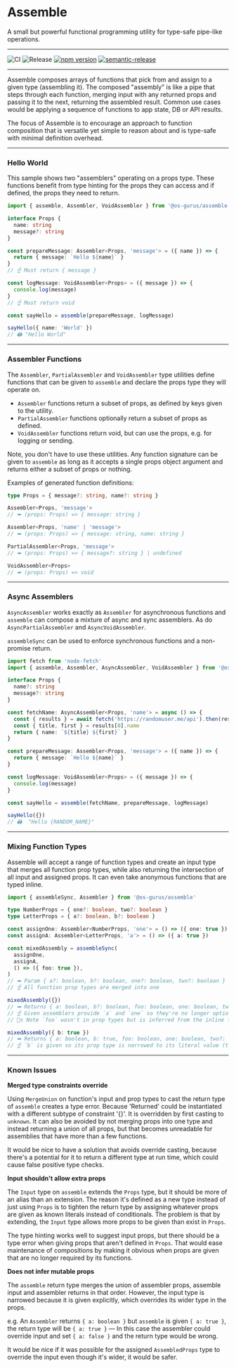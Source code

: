 # Assemble

A small but powerful functional programming utility for type-safe pipe-like operations.

---

![CI](https://github.com/OS-Gurus/assemble/actions/workflows/push.yml/badge.svg)
![Release](https://github.com/OS-Gurus/assemble/actions/workflows/merge.yml/badge.svg)
[![npm version](https://badge.fury.io/js/%40os-gurus%2Fassemble.svg)](https://badge.fury.io/js/%40os-gurus%2Fassemble)
[![semantic-release](https://img.shields.io/badge/%20%20%F0%9F%93%A6%F0%9F%9A%80-semantic--release-e10079.svg)](https://github.com/semantic-release/semantic-release)

---

Assemble composes arrays of functions that pick from and assign to a given type (assembling it).
The composed "assembly" is like a pipe that steps through each function, merging input with any
returned props and passing it to the next, returning the assembled result. Common use cases would be
applying a sequence of functions to app state, DB or API results.

The focus of Assemble is to encourage an approach to function composition that is versatile yet
simple to reason about and is type-safe with minimal definition overhead.

---

### Hello World

This sample shows two "assemblers" operating on a props type. These functions benefit from type
hinting for the props they can access and if defined, the props they need to return.

```ts
import { assemble, Assembler, VoidAssembler } from '@os-gurus/assemble'

interface Props {
  name: string
  message?: string
}

const prepareMessage: Assembler<Props, 'message'> = ({ name }) => {
  return { message: `Hello ${name}` }
}
// ☝️ Must return { message }

const logMessage: VoidAssembler<Props> = ({ message }) => {
  console.log(message)
}
// ☝️ Must return void

const sayHello = assemble(prepareMessage, logMessage)

sayHello({ name: 'World' })
// 🖨️ "Hello World"
```

---

### Assembler Functions

The `Assembler`, `PartialAssembler` and `VoidAssembler` type utilities define functions that can
be given to `assemble` and declare the props type they will operate on.
- `Assembler` functions return a subset of props, as defined by keys given to the utility.
- `PartialAssembler` functions optionally return a subset of props as defined.
- `VoidAssembler` functions return void, but can use the props, e.g. for logging or sending.

Note, you don't have to use these utilities. Any function signature can be given to `assemble` as
long as it accepts a single props object argument and returns either a subset of props or nothing.

Examples of generated function definitions:

```ts
type Props = { message?: string, name?: string }

Assembler<Props, 'message'>
// ➥ (props: Props) => { message: string }

Assembler<Props, 'name' | 'message'>
// ➥ (props: Props) => { message: string, name: string }

PartialAssembler<Props, 'message'>
// ➥ (props: Props) => { message?: string } | undefined

VoidAssembler<Props>
// ➥ (props: Props) => void
```

---

### Async Assemblers

`AsyncAssembler` works exactly as `Assembler` for asynchronous functions and `assemble` can compose
a mixture of async and sync assemblers. As do `AsyncPartialAssembler` and `AsyncVoidAssembler`.

`assembleSync` can be used to enforce synchronous functions and a non-promise return.

```ts
import fetch from 'node-fetch'
import { assemble, Assembler, AsyncAssembler, VoidAssembler } from '@os-gurus/assemble'

interface Props {
  name?: string
  message?: string
}

const fetchName: AsyncAssembler<Props, 'name'> = async () => {
  const { results } = await fetch('https://randomuser.me/api').then(res => res.json())
  const { title, first } = results[0].name
  return { name: `${title} ${first}` }
}

const prepareMessage: Assembler<Props, 'message'> = ({ name }) => {
  return { message: `Hello ${name}` }
}

const logMessage: VoidAssembler<Props> = ({ message }) => {
  console.log(message)
}

const sayHello = assemble(fetchName, prepareMessage, logMessage)

sayHello({})
// 🖨️  "Hello {RANDOM_NAME}"
```

---

### Mixing Function Types

Assemble will accept a range of function types and create an input type that merges all function
prop types, while also returning the intersection of all input and assigned props. It can even take
anonymous functions that are typed inline.

```ts
import { assembleSync, Assembler } from '@os-gurus/assemble'

type NumberProps = { one?: boolean, two?: boolean }
type LetterProps = { a?: boolean, b?: boolean }

const assignOne: Assembler<NumberProps, 'one'> = () => ({ one: true })
const assignA: Assembler<LetterProps, 'a'> = () => ({ a: true })

const mixedAssembly = assembleSync(
  assignOne,
  assignA,
  () => ({ foo: true }),
)
// ➥ Param { a?: boolean, b?: boolean, one?: boolean, two?: boolean }
// ☝️ All function prop types are merged into one

mixedAssembly({})
// ➥ Returns { a: boolean, b?: boolean, foo: boolean, one: boolean, two?: boolean }
// ☝️ Given assemblers provide `a` and `one` so they're no longer optional
// 💁‍♀️ Note `foo` wasn't in prop types but is inferred from the inline function

mixedAssembly({ b: true })
// ➥ Returns { a: boolean, b: true, foo: boolean, one: boolean, two?: boolean }
// ☝️ `b` is given so its prop type is narrowed to its literal value (true)
```

---

### Known Issues

**Merged type constraints override**

Using `MergeUnion` on function's input and prop types to cast the return type of `assemble` creates
a type error. Because 'Returned' could be instantiated with a different subtype of constraint '{}'.
It is overridden by first casting to `unknown`. It can also be avoided by not merging props into one
type and instead returning a union of all props, but that becomes unreadable for assemblies that
have more than a few functions.

It would be nice to have a solution that avoids override casting, because there's a potential for it
to return a different type at run time, which could cause false positive type checks.

**Input shouldn't allow extra props**

The `Input` type on `assemble` extends the `Props` type, but it should be more of an alias than an
extension. The reason it's defined as a new type instead of just using `Props` is to tighten the
return type by assigning whatever props are given as known literals instead of conditionals. The
problem is that by extending, the `Input` type allows more props to be given than exist in `Props`.

The type hinting works well to suggest input props, but there should be a type error when giving
props that aren't defined in `Props`. That would ease maintenance of compositions by making it
obvious when props are given that are no longer required by its functions.

**Does not infer mutable props**

The `assemble` return type merges the union of assembler props, assemble input and assembler returns
in that order. However, the input type is narrowed because it is given explicitly, which overrides
its wider type in the props.

e.g. An `Assembler` returns `{ a: boolean }` but `assemble` is given `{ a: true }`, the return type
will be `{ a: true }` — In this case the assembler could override input and set `{ a: false }` and
the return type would be wrong.

It would be nice if it was possible for the assigned `AssembledProps` type to override the input
even though it's wider, it would be safer.
